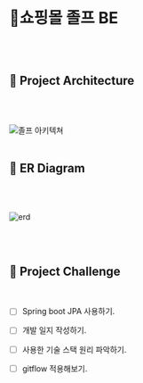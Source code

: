 <br>

# 🎁쇼핑몰 졸프 BE
<br>
<br>

## 🎈 Project Architecture

<br>
<br>


![졸프 아키텍쳐](https://user-images.githubusercontent.com/48307960/123368229-5e6e8e80-d5b6-11eb-8f77-72e6174952f5.png)
<br>
<br>

## 🎈 ER Diagram
<br>
<br>

![erd](https://user-images.githubusercontent.com/48307960/112406507-a5e74380-8d57-11eb-8c32-6fdfe6b5d0b3.png)

<br>
<br>

## 🎈 Project Challenge
<br>

- [ ] Spring boot JPA 사용하기.
- [ ] 개발 일지 작성하기.
- [ ] 사용한 기술 스택 원리 파악하기.
- [ ] gitflow 적용해보기.



